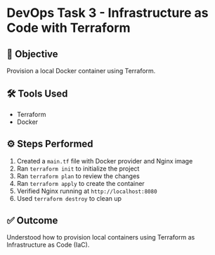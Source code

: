 # DevOps Task 3 - Infrastructure as Code with Terraform

## 🎯 Objective
Provision a local Docker container using Terraform.

## 🛠 Tools Used
- Terraform
- Docker

## ⚙️ Steps Performed
1. Created a `main.tf` file with Docker provider and Nginx image
2. Ran `terraform init` to initialize the project
3. Ran `terraform plan` to review the changes
4. Ran `terraform apply` to create the container
5. Verified Nginx running at `http://localhost:8080`
6. Used `terraform destroy` to clean up

## ✅ Outcome
Understood how to provision local containers using Terraform as Infrastructure as Code (IaC).
